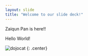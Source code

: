 ```yaml
---
layout: slide
title: "Welcome to our slide deck!"
---
```


Zaiqun Pan is here!!

Hello World!

![dojocat](https://octodex.github.com/images/dojocat.jpg)
{: .center}
